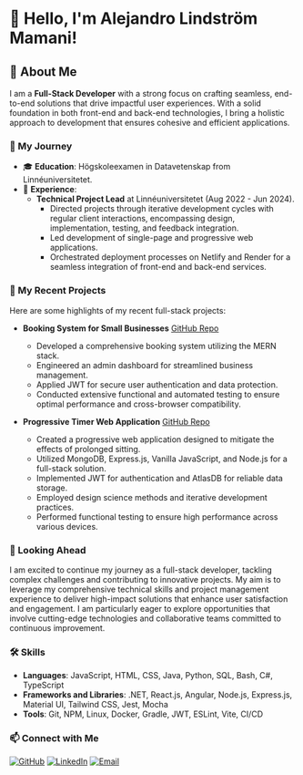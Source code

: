 # 👋 Hello, I'm Alejandro Lindström Mamani!

## 🚀 About Me

I am a **Full-Stack Developer** with a strong focus on crafting seamless, end-to-end solutions that drive impactful user experiences. With a solid foundation in both front-end and back-end technologies, I bring a holistic approach to development that ensures cohesive and efficient applications.

### 🌟 My Journey
- 🎓 **Education**: Högskoleexamen in Datavetenskap from Linnéuniversitetet.
- 💼 **Experience**:
  - **Technical Project Lead** at Linnéuniversitetet (Aug 2022 - Jun 2024).
    - Directed projects through iterative development cycles with regular client interactions, encompassing design, implementation, testing, and feedback integration.
    - Led development of single-page and progressive web applications.
    - Orchestrated deployment processes on Netlify and Render for a seamless integration of front-end and back-end services.

### 🔧 My Recent Projects
Here are some highlights of my recent full-stack projects:

- **Booking System for Small Businesses** [GitHub Repo](https://github.com/ale356/booking-front-end-application)
  - Developed a comprehensive booking system utilizing the MERN stack.
  - Engineered an admin dashboard for streamlined business management.
  - Applied JWT for secure user authentication and data protection.
  - Conducted extensive functional and automated testing to ensure optimal performance and cross-browser compatibility.

- **Progressive Timer Web Application** [GitHub Repo](https://github.com/ale356/movement-minder)
  - Created a progressive web application designed to mitigate the effects of prolonged sitting.
  - Utilized MongoDB, Express.js, Vanilla JavaScript, and Node.js for a full-stack solution.
  - Implemented JWT for authentication and AtlasDB for reliable data storage.
  - Employed design science methods and iterative development practices.
  - Performed functional testing to ensure high performance across various devices.

### 🌱 Looking Ahead
I am excited to continue my journey as a full-stack developer, tackling complex challenges and contributing to innovative projects. My aim is to leverage my comprehensive technical skills and project management experience to deliver high-impact solutions that enhance user satisfaction and engagement. I am particularly eager to explore opportunities that involve cutting-edge technologies and collaborative teams committed to continuous improvement.

### 🛠 Skills

- **Languages**: JavaScript, HTML, CSS, Java, Python, SQL, Bash, C#, TypeScript
- **Frameworks and Libraries**: .NET, React.js, Angular, Node.js, Express.js, Material UI, Tailwind CSS, Jest, Mocha
- **Tools**: Git, NPM, Linux, Docker, Gradle, JWT, ESLint, Vite, CI/CD

### 📫 Connect with Me

[![GitHub](https://img.shields.io/badge/GitHub-ale356-181717?style=for-the-badge&logo=github)](https://github.com/ale356)
[![LinkedIn](https://img.shields.io/badge/LinkedIn-ale356-0077B5?style=for-the-badge&logo=linkedin)](https://linkedin.com/in/alelm)
[![Email](https://img.shields.io/badge/Email-alomamani@gmail.com-D14836?style=for-the-badge&logo=gmail)](mailto:alomamani@gmail.com)
